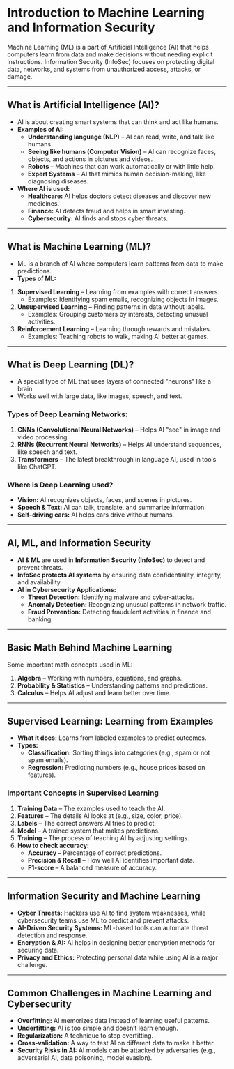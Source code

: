 # Introduction to Machine Learning and Information Security

Machine Learning (ML) is a part of Artificial Intelligence (AI) that helps computers learn from data and make decisions without needing explicit instructions. Information Security (InfoSec) focuses on protecting digital data, networks, and systems from unauthorized access, attacks, or damage.

---

## What is Artificial Intelligence (AI)?
- AI is about creating smart systems that can think and act like humans.
- **Examples of AI:**
  - **Understanding language (NLP)** – AI can read, write, and talk like humans.
  - **Seeing like humans (Computer Vision)** – AI can recognize faces, objects, and actions in pictures and videos.
  - **Robots** – Machines that can work automatically or with little help.
  - **Expert Systems** – AI that mimics human decision-making, like diagnosing diseases.
- **Where AI is used:**
  - **Healthcare:** AI helps doctors detect diseases and discover new medicines.
  - **Finance:** AI detects fraud and helps in smart investing.
  - **Cybersecurity:** AI finds and stops cyber threats.

---

## What is Machine Learning (ML)?
- ML is a branch of AI where computers learn patterns from data to make predictions.
- **Types of ML:**
1. **Supervised Learning** – Learning from examples with correct answers.
   - Examples: Identifying spam emails, recognizing objects in images.
2. **Unsupervised Learning** – Finding patterns in data without labels.
   - Examples: Grouping customers by interests, detecting unusual activities.
3. **Reinforcement Learning** – Learning through rewards and mistakes.
   - Examples: Teaching robots to walk, making AI better at games.

---

## What is Deep Learning (DL)?
- A special type of ML that uses layers of connected "neurons" like a brain.
- Works well with large data, like images, speech, and text.

### Types of Deep Learning Networks:
1. **CNNs (Convolutional Neural Networks)** – Helps AI "see" in image and video processing.
2. **RNNs (Recurrent Neural Networks)** – Helps AI understand sequences, like speech and text.
3. **Transformers** – The latest breakthrough in language AI, used in tools like ChatGPT.

### Where is Deep Learning used?
- **Vision:** AI recognizes objects, faces, and scenes in pictures.
- **Speech & Text:** AI can talk, translate, and summarize information.
- **Self-driving cars:** AI helps cars drive without humans.

---

## AI, ML, and Information Security
- **AI & ML** are used in **Information Security (InfoSec)** to detect and prevent threats.
- **InfoSec protects AI systems** by ensuring data confidentiality, integrity, and availability.
- **AI in Cybersecurity Applications:**
  - **Threat Detection:** Identifying malware and cyber-attacks.
  - **Anomaly Detection:** Recognizing unusual patterns in network traffic.
  - **Fraud Prevention:** Detecting fraudulent activities in finance and banking.

---

## Basic Math Behind Machine Learning
Some important math concepts used in ML:
1. **Algebra** – Working with numbers, equations, and graphs.
2. **Probability & Statistics** – Understanding patterns and predictions.
3. **Calculus** – Helps AI adjust and learn better over time.

---

## Supervised Learning: Learning from Examples
- **What it does:** Learns from labeled examples to predict outcomes.
- **Types:**
  - **Classification:** Sorting things into categories (e.g., spam or not spam emails).
  - **Regression:** Predicting numbers (e.g., house prices based on features).

### Important Concepts in Supervised Learning
1. **Training Data** – The examples used to teach the AI.
2. **Features** – The details AI looks at (e.g., size, color, price).
3. **Labels** – The correct answers AI tries to predict.
4. **Model** – A trained system that makes predictions.
5. **Training** – The process of teaching AI by adjusting settings.
6. **How to check accuracy:**
   - **Accuracy** – Percentage of correct predictions.
   - **Precision & Recall** – How well AI identifies important data.
   - **F1-score** – A balanced measure of accuracy.

---

## Information Security and Machine Learning
- **Cyber Threats:** Hackers use AI to find system weaknesses, while cybersecurity teams use ML to predict and prevent attacks.
- **AI-Driven Security Systems:** ML-based tools can automate threat detection and response.
- **Encryption & AI:** AI helps in designing better encryption methods for securing data.
- **Privacy and Ethics:** Protecting personal data while using AI is a major challenge.

---

## Common Challenges in Machine Learning and Cybersecurity
- **Overfitting:** AI memorizes data instead of learning useful patterns.
- **Underfitting:** AI is too simple and doesn’t learn enough.
- **Regularization:** A technique to stop overfitting.
- **Cross-validation:** A way to test AI on different data to make it better.
- **Security Risks in AI:** AI models can be attacked by adversaries (e.g., adversarial AI, data poisoning, model evasion).
